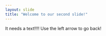 ```yaml
---
layout: slide
title: "Welcome to our second slide!"
---
```

It needs a text!!!!
Use the left arrow to go back!
